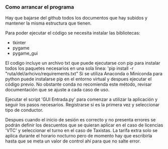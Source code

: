 ### Como arrancar el programa
Hay que bajarse del github todos los documentos que hay subidos y mantener la misma estructura que tienen.

Para poder ejecutar el código se necesita instalar las bibliotecas:
- tkinter
- pygame
- pygame_gui

El codigo incluye un archivo txt que puede ejecutarse con pip para instalar todos los paquetes necesarios en una sola linea: 'pip install -r "ruta/del/arhcivo/requirements.txt"
Si se utiliza Anaconda o Miniconda para python puede instalarse pip en el entorno virtual y despues ejecutar el código previo. No obstante conda no recomienda este método, revisar documentación que se ajuste a cada caso de uso.

Ejecutar el script 'GUI Entrada.py' para comenzar a utilizar la aplicación y seguir los pasos necesarios. Registrarse si es la primera vez y seleccionar tipo de conductor.

Despues cuando el inicio de sesión es correcto y no presenta errores se podrán definir los descuentos que se quieran aplicar en el caso de licencias 'VTC' y seleccionar el turno en el caso de Taxistas. La tarifa extra solo se aplica durante el horario nocturno pero de momento hay que escribirla hasta que se meta un valor de control ahí para que no salte error.
